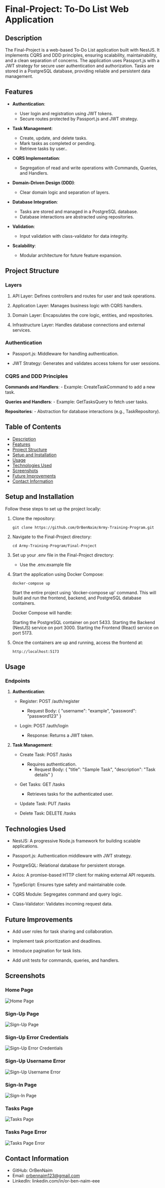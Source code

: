 # Final-Project: To-Do List Web Application

## Description
The Final-Project is a web-based To-Do List application built with NestJS. It implements CQRS and DDD principles, ensuring scalability, maintainability, and a clean separation of concerns. The application uses Passport.js with a JWT strategy for secure user authentication and authorization. Tasks are stored in a PostgreSQL database, providing reliable and persistent data management.

## Features
- **Authentication**:
    - User login and registration using JWT tokens.
    - Secure routes protected by Passport.js and JWT strategy.

- **Task Management**:
    - Create, update, and delete tasks.
    - Mark tasks as completed or pending.
    - Retrieve tasks by user..

- **CQRS Implementation**:
    - Segregation of read and write operations with Commands, Queries, and Handlers.

- **Domain-Driven Design (DDD)**:
    - Clear domain logic and separation of layers.

- **Database Integration**:
    - Tasks are stored and managed in a PostgreSQL database.
    - Database interactions are abstracted using repositories.

- **Validation**:
    - Input validation with class-validator for data integrity.

- **Scalability**:
    - Modular architecture for future feature expansion.

## Project Structure
### Layers
1. API Layer: Defines controllers and routes for user and task operations.

2. Application Layer: Manages business logic with CQRS handlers.

3. Domain Layer: Encapsulates the core logic, entities, and repositories.

4. Infrastructure Layer: Handles database connections and external services.

### Authentication
- Passport.js: Middleware for handling authentication.

- JWT Strategy: Generates and validates access tokens for user sessions.

### CQRS and DDD Principles
**Commands and Handlers**:
    - Example: CreateTaskCommand to add a new task.

**Queries and Handlers**:
    - Example: GetTasksQuery to fetch user tasks.

**Repositories**:
    - Abstraction for database interactions (e.g., TaskRepository).


## Table of Contents
- [Description](#Description)
- [Features](#features)
- [Project Structure](#Project-Structure)
- [Setup and Installation](#Setup-and-Installation)
- [Usage](#Usage)
- [Technologies Used](#Technologies-Used)
- [Screenshots](#screenshots)
- [Future Improvements](#Future-Improvements)
- [Contact Information](#Contact-Information)

## Setup and Installation
Follow these steps to set up the project locally:
1. Clone the repository: 
    ```
    git clone https://github.com/OrBenNaim/Army-Training-Program.git
    ```

2. Navigate to the Final-Project directory:
    ```
    cd Army-Training-Program/Final-Project
    ```

3. Set up your .env file in the Final-Project directory:
    - Use the .env.example file

4. Start the application using Docker Compose:
    ```
    docker-compose up
    ```
    Start the entire project using 'docker-compose up' command.
    This will build and run the frontend, backend, and PostgreSQL database containers.

    Docker Compose will handle:

    Starting the PostgreSQL container on port 5433.
    Starting the Backend (NestJS) service on port 3000.
    Starting the Frontend (React) service on port 5173.

5. Once the containers are up and running, access the frontend at:
    ```
    http://localhost:5173
    ```

## Usage
### Endpoints
1. **Authentication**:
    - Register: POST /auth/register
        - Request Body:
            {
                "username": "example",
                "password": "password123"
            }

    - Login: POST /auth/login
        - Response: Returns a JWT token.

2. **Task Management**:
    - Create Task: POST /tasks
        - Requires authentication.
            - Request Body:
                {
                    "title": "Sample Task",
                    "description": "Task details"
                }

    - Get Tasks: GET /tasks
        - Retrieves tasks for the authenticated user.
    
    - Update Task: PUT /tasks
    
    - Delete Task: DELETE /tasks

## Technologies Used
- NestJS: A progressive Node.js framework for building scalable applications.

- Passport.js: Authentication middleware with JWT strategy.

- PostgreSQL: Relational database for persistent storage.

- Axios: A promise-based HTTP client for making external API requests.

- TypeScript: Ensures type safety and maintainable code.

- CQRS Module: Segregates command and query logic.

- Class-Validator: Validates incoming request data.

## Future Improvements
- Add user roles for task sharing and collaboration.

- Implement task prioritization and deadlines.

- Introduce pagination for task lists.

- Add unit tests for commands, queries, and handlers.

## Screenshots
### Home Page
![Home Page](./screenShots/homePage.png)

### Sign-Up Page
![Sign-Up Page](./screenShots/signUpPage.png)

### Sign-Up Error Credentials
![Sign-Up Error Credentials](./screenShots/signUpPage-ErrorCredentials.png)

### Sign-Up Username Error
![Sign-Up Username Error](./screenShots/signUpPage-usernameError.png)

### Sign-In Page
![Sign-In Page](./screenShots/signInPage.png)

### Tasks Page
![Tasks Page](./screenShots/tasksPage.png)

### Tasks Page Error
![Tasks Page Error](./screenShots/tasksError.png)


## Contact Information
- GitHub: OrBenNaim
- Email: orbennaim123@gmail.com
- LinkedIn: linkedin.com/in/or-ben-naim-eee


